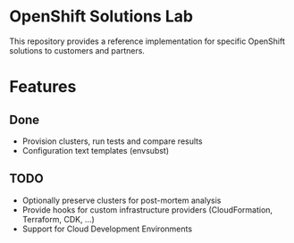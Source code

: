 # OpenShift Solutions Lab

This repository provides a reference implementation for specific OpenShift solutions to customers and partners.

# Features

## Done
* Provision clusters, run tests and compare results
* Configuration text templates (envsubst)


## TODO
* Optionally preserve clusters for post-mortem analysis
* Provide hooks for custom infrastructure providers (CloudFormation, Terraform, CDK, ...)
* Support for Cloud Development Environments
